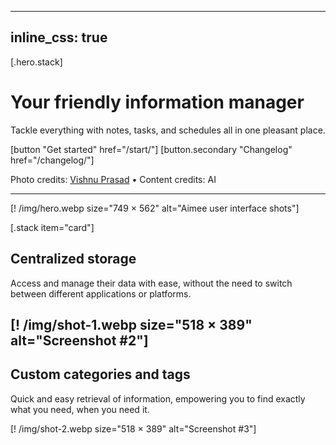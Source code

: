 
---
inline_css: true
---

[.hero.stack]
  # Your friendly information manager
  Tackle everything with notes, tasks, and schedules all in one pleasant place.

  [button "Get started" href="/start/"]
  [button.secondary "Changelog" href="/changelog/"]

  Photo credits: [Vishnu Prasad](//dribbble.com/vlockn) •
  Content credits: AI

  ---
  [! /img/hero.webp size="749 × 562" alt="Aimee user interface shots"]


[.stack item="card"]

  ## Centralized storage
  Access and manage their data with ease, without the need to switch between different applications or platforms.

  [! /img/shot-1.webp size="518 × 389" alt="Screenshot #2"]
  ---

  ## Custom categories and tags
  Quick and easy retrieval of information, empowering you to find exactly what you need, when you need it.

  [! /img/shot-2.webp size="518 × 389" alt="Screenshot #3"]

